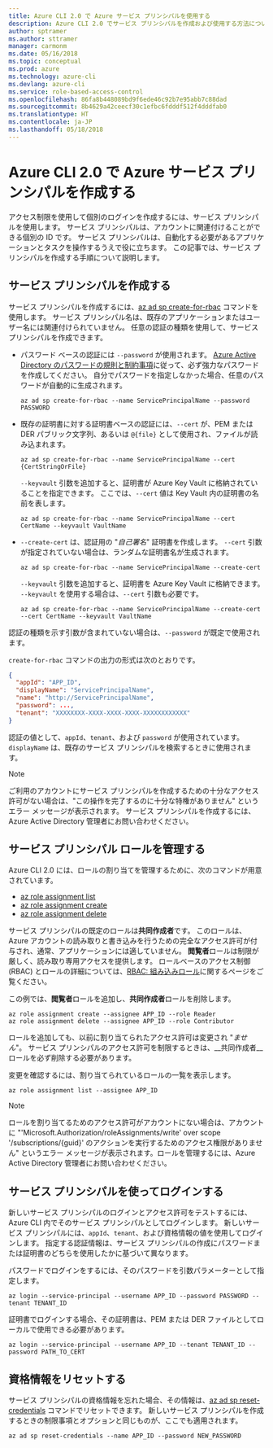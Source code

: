 ```yaml
---
title: Azure CLI 2.0 で Azure サービス プリンシパルを使用する
description: Azure CLI 2.0 でサービス プリンシパルを作成および使用する方法について説明します。
author: sptramer
ms.author: sttramer
manager: carmonm
ms.date: 05/16/2018
ms.topic: conceptual
ms.prod: azure
ms.technology: azure-cli
ms.devlang: azure-cli
ms.service: role-based-access-control
ms.openlocfilehash: 86fa8b448089bd9f6ede46c92b7e95abb7c88dad
ms.sourcegitcommit: 8b4629a42ceecf30c1efbc6fdddf512f4dddfab0
ms.translationtype: HT
ms.contentlocale: ja-JP
ms.lasthandoff: 05/18/2018
---
```

# <a name="create-an-azure-service-principal-with-azure-cli-20"></a>Azure CLI 2.0 で Azure サービス プリンシパルを作成する

アクセス制限を使用して個別のログインを作成するには、サービス プリンシパルを使用します。 サービス プリンシパルは、アカウントに関連付けることができる個別の ID です。 サービス プリンシパルは、自動化する必要があるアプリケーションとタスクを操作するうえで役に立ちます。 この記事では、サービス プリンシパルを作成する手順について説明します。

## <a name="create-the-service-principal"></a>サービス プリンシパルを作成する

サービス プリンシパルを作成するには、[az ad sp create-for-rbac](/cli/azure/ad/sp#az-ad-sp-create-for-rbac) コマンドを使用します。 サービス プリンシパル名は、既存のアプリケーションまたはユーザー名には関連付けられていません。 任意の認証の種類を使用して、サービス プリンシパルを作成できます。

* パスワード ベースの認証には `--password` が使用されます。 [Azure Active Directory のパスワードの規則と制約事項](/azure/active-directory/active-directory-passwords-policy)に従って、必ず強力なパスワードを作成してください。 自分でパスワードを指定しなかった場合、任意のパスワードが自動的に生成されます。

  ```azurecli-interactive
  az ad sp create-for-rbac --name ServicePrincipalName --password PASSWORD
  ```

* 既存の証明書に対する証明書ベースの認証には、`--cert` が、PEM または DER パブリック文字列、あるいは `@{file}` として使用され、ファイルが読み込まれます。

  ```azurecli-interactive
  az ad sp create-for-rbac --name ServicePrincipalName --cert {CertStringOrFile} 
  ```

  `--keyvault` 引数を追加すると、証明書が Azure Key Vault に格納されていることを指定できます。 ここでは、`--cert` 値は Key Vault 内の証明書の名前を表します。

  ```azurecli-interactive
  az ad sp create-for-rbac --name ServicePrincipalName --cert CertName --keyvault VaultName
  ```

* `--create-cert` は、認証用の "_自己署名_" 証明書を作成します。 `--cert` 引数が指定されていない場合は、ランダムな証明書名が生成されます。

  ```azurecli-interactive
  az ad sp create-for-rbac --name ServicePrincipalName --create-cert
  ```

  `--keyvault` 引数を追加すると、証明書を Azure Key Vault に格納できます。 `--keyvault` を使用する場合は、`--cert` 引数も必要です。

  ```azurecli-interactive
  az ad sp create-for-rbac --name ServicePrincipalName --create-cert --cert CertName --keyvault VaultName
  ```

認証の種類を示す引数が含まれていない場合は、`--password` が既定で使用されます。

`create-for-rbac` コマンドの出力の形式は次のとおりです。

```json
{
  "appId": "APP_ID",
  "displayName": "ServicePrincipalName",
  "name": "http://ServicePrincipalName",
  "password": ...,
  "tenant": "XXXXXXXX-XXXX-XXXX-XXXX-XXXXXXXXXXXX"
}
```

認証の値として、`appId`、`tenant`、および `password` が使用されています。 `displayName` は、既存のサービス プリンシパルを検索するときに使用されます。

> [!NOTE]
> ご利用のアカウントにサービス プリンシパルを作成するための十分なアクセス許可がない場合は、"この操作を完了するのに十分な特権がありません" というエラー メッセージが表示されます。 サービス プリンシパルを作成するには、Azure Active Directory 管理者にお問い合わせください。

## <a name="manage-service-principal-roles"></a>サービス プリンシパル ロールを管理する 

Azure CLI 2.0 には、ロールの割り当てを管理するために、次のコマンドが用意されています。

* [az role assignment list](/cli/azure/role/assignment#az-role-assignment-list)
* [az role assignment create](/cli/azure/role/assignment#az-role-assignment-create)
* [az role assignment delete](/cli/azure/role/assignment#az-role-assignment-delete)

サービス プリンシパルの既定のロールは**共同作成者**です。 このロールは、Azure アカウントの読み取りと書き込みを行うための完全なアクセス許可が付与され、通常、アプリケーションには適していません。 **閲覧者**ロールは制限が厳しく、読み取り専用アクセスを提供します。  ロールベースのアクセス制御 (RBAC) とロールの詳細については、[RBAC: 組み込みロール](/azure/active-directory/role-based-access-built-in-roles)に関するページをご覧ください。

この例では、**閲覧者**ロールを追加し、**共同作成者**ロールを削除します。

```azurecli-interactive
az role assignment create --assignee APP_ID --role Reader
az role assignment delete --assignee APP_ID --role Contributor
```

ロールを追加しても、以前に割り当てられたアクセス許可は変更され "_ません_"。 サービス プリンシパルのアクセス許可を制限するときは、__共同作成者__ロールを必ず削除する必要があります。

変更を確認するには、割り当てられているロールの一覧を表示します。

```azurecli-interactive
az role assignment list --assignee APP_ID
```

> [!NOTE] 
> ロールを割り当てるためのアクセス許可がアカウントにない場合は、アカウントに "'Microsoft.Authorization/roleAssignments/write' over scope '/subscriptions/{guid}' のアクションを実行するためのアクセス権限がありません" というエラー メッセージが表示されます。ロールを管理するには、Azure Active Directory 管理者にお問い合わせください。

## <a name="log-in-using-the-service-principal"></a>サービス プリンシパルを使ってログインする

新しいサービス プリンシパルのログインとアクセス許可をテストするには、Azure CLI 内でそのサービス プリンシパルとしてログインします。 新しいサービス プリンシパルには、`appId`、`tenant`、および資格情報の値を使用してログインします。 指定する認証情報は、サービス プリンシパルの作成にパスワードまたは証明書のどちらを使用したかに基づいて異なります。

パスワードでログインをするには、そのパスワードを引数パラメーターとして指定します。

```azurecli-interactive
az login --service-principal --username APP_ID --password PASSWORD --tenant TENANT_ID
```

証明書でログインする場合、その証明書は、PEM または DER ファイルとしてローカルで使用できる必要があります。

```azurecli-interactive
az login --service-principal --username APP_ID --tenant TENANT_ID --password PATH_TO_CERT
```

## <a name="reset-credentials"></a>資格情報をリセットする

サービス プリンシパルの資格情報を忘れた場合、その情報は、[az ad sp reset-credentials](https://docs.microsoft.com/en-us/cli/azure/ad/sp#az-ad-sp-reset-credentials) コマンドでリセットできます。 新しいサービス プリンシパルを作成するときの制限事項とオプションと同じものが、ここでも適用されます。

```azurecli-interactive
az ad sp reset-credentials --name APP_ID --password NEW_PASSWORD
```
